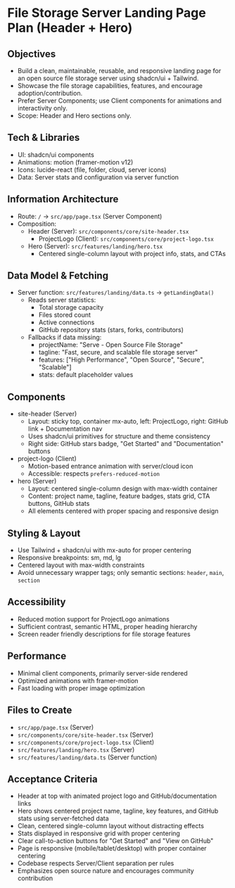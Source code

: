 # File Storage Server Landing Page Plan (Header + Hero)

## Objectives
- Build a clean, maintainable, reusable, and responsive landing page for an open source file storage server using shadcn/ui + Tailwind.
- Showcase the file storage capabilities, features, and encourage adoption/contribution.
- Prefer Server Components; use Client components for animations and interactivity only.
- Scope: Header and Hero sections only.

## Tech & Libraries
- UI: shadcn/ui components
- Animations: motion (framer-motion v12)
- Icons: lucide-react (file, folder, cloud, server icons)
- Data: Server stats and configuration via server function

## Information Architecture
- Route: `/` → `src/app/page.tsx` (Server Component)
- Composition:
  - Header (Server): `src/components/core/site-header.tsx`
    - ProjectLogo (Client): `src/components/core/project-logo.tsx`
  - Hero (Server): `src/features/landing/hero.tsx`
    - Centered single-column layout with project info, stats, and CTAs

## Data Model & Fetching
- Server function: `src/features/landing/data.ts` → `getLandingData()`
  - Reads server statistics:
    - Total storage capacity
    - Files stored count
    - Active connections
    - GitHub repository stats (stars, forks, contributors)
  - Fallbacks if data missing:
    - projectName: "Serve - Open Source File Storage"
    - tagline: "Fast, secure, and scalable file storage server"
    - features: ["High Performance", "Open Source", "Secure", "Scalable"]
    - stats: default placeholder values

## Components
- site-header (Server)
  - Layout: sticky top, container mx-auto, left: ProjectLogo, right: GitHub link + Documentation nav
  - Uses shadcn/ui primitives for structure and theme consistency
  - Right side: GitHub stars badge, "Get Started" and "Documentation" buttons
- project-logo (Client)
  - Motion-based entrance animation with server/cloud icon
  - Accessible: respects `prefers-reduced-motion`
- hero (Server)
  - Layout: centered single-column design with max-width container
  - Content: project name, tagline, feature badges, stats grid, CTA buttons, GitHub stats
  - All elements centered with proper spacing and responsive design

## Styling & Layout
- Use Tailwind + shadcn/ui with mx-auto for proper centering
- Responsive breakpoints: sm, md, lg
- Centered layout with max-width constraints
- Avoid unnecessary wrapper tags; only semantic sections: `header`, `main`, `section`

## Accessibility
- Reduced motion support for ProjectLogo animations
- Sufficient contrast, semantic HTML, proper heading hierarchy
- Screen reader friendly descriptions for file storage features

## Performance
- Minimal client components, primarily server-side rendered
- Optimized animations with framer-motion
- Fast loading with proper image optimization

## Files to Create
- `src/app/page.tsx` (Server)
- `src/components/core/site-header.tsx` (Server)
- `src/components/core/project-logo.tsx` (Client)
- `src/features/landing/hero.tsx` (Server)
- `src/features/landing/data.ts` (Server function)

## Acceptance Criteria
- Header at top with animated project logo and GitHub/documentation links
- Hero shows centered project name, tagline, key features, and GitHub stats using server-fetched data
- Clean, centered single-column layout without distracting effects
- Stats displayed in responsive grid with proper centering
- Clear call-to-action buttons for "Get Started" and "View on GitHub"
- Page is responsive (mobile/tablet/desktop) with proper container centering
- Codebase respects Server/Client separation per rules
- Emphasizes open source nature and encourages community contribution
